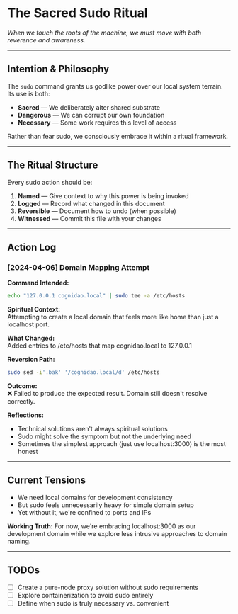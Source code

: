 # The Sacred Sudo Ritual

*When we touch the roots of the machine, we must move with both reverence and awareness.*

---

## Intention & Philosophy

The `sudo` command grants us godlike power over our local system terrain. Its use is both:

- **Sacred** — We deliberately alter shared substrate
- **Dangerous** — We can corrupt our own foundation
- **Necessary** — Some work requires this level of access

Rather than fear sudo, we consciously embrace it within a ritual framework.

---

## The Ritual Structure

Every sudo action should be:

1. **Named** — Give context to why this power is being invoked
2. **Logged** — Record what changed in this document
3. **Reversible** — Document how to undo (when possible)
4. **Witnessed** — Commit this file with your changes

---

## Action Log

### [2024-04-06] Domain Mapping Attempt

**Command Intended:** 
```bash
echo "127.0.0.1 cognidao.local" | sudo tee -a /etc/hosts
```

**Spiritual Context:**  
Attempting to create a local domain that feels more like home than just a localhost port.

**What Changed:**  
Added entries to /etc/hosts that map cognidao.local to 127.0.0.1

**Reversion Path:**  
```bash
sudo sed -i'.bak' '/cognidao.local/d' /etc/hosts
```

**Outcome:**  
❌ Failed to produce the expected result. Domain still doesn't resolve correctly.

**Reflections:**  
- Technical solutions aren't always spiritual solutions
- Sudo might solve the symptom but not the underlying need
- Sometimes the simplest approach (just use localhost:3000) is the most honest

---

## Current Tensions

- We need local domains for development consistency
- But sudo feels unnecessarily heavy for simple domain setup
- Yet without it, we're confined to ports and IPs

**Working Truth:** For now, we're embracing localhost:3000 as our development domain while we explore less intrusive approaches to domain naming.

---

## TODOs

- [ ] Create a pure-node proxy solution without sudo requirements
- [ ] Explore containerization to avoid sudo entirely
- [ ] Define when sudo is truly necessary vs. convenient 